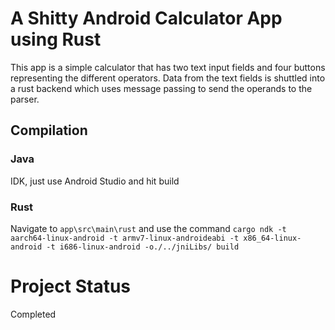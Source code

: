 # A Shitty Android Calculator App using Rust
This app is a simple calculator that has two text input fields and four buttons representing the different operators. Data from the text fields is shuttled into a rust backend which uses message passing to send the operands to the parser. 

## Compilation

### Java
IDK, just use Android Studio and hit build

### Rust
Navigate to `app\src\main\rust` and use the command `cargo ndk -t aarch64-linux-android -t armv7-linux-androideabi -t x86_64-linux-android -t i686-linux-android -o./../jniLibs/ build`


# Project Status
Completed